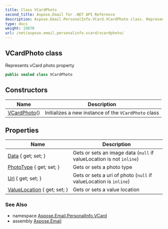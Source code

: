 ```yaml
---
title: Class VCardPhoto
second_title: Aspose.Email for .NET API Reference
description: Aspose.Email.PersonalInfo.VCard.VCardPhoto class. Represents vCard photo property
type: docs
weight: 19870
url: /net/aspose.email.personalinfo.vcard/vcardphoto/
---
```

## VCardPhoto class

Represents vCard photo property

```csharp
public sealed class VCardPhoto
```

## Constructors

| Name | Description |
| --- | --- |
| [VCardPhoto](vcardphoto/)() | Initializes a new instance of the `VCardPhoto` class |

## Properties

| Name | Description |
| --- | --- |
| [Data](../../aspose.email.personalinfo.vcard/vcardphoto/data/) { get; set; } | Gets or sets an image data (`null` if valueLocation is not `inline`) |
| [PhotoType](../../aspose.email.personalinfo.vcard/vcardphoto/phototype/) { get; set; } | Gets or sets a photo type |
| [Uri](../../aspose.email.personalinfo.vcard/vcardphoto/uri/) { get; set; } | Gets or sets a uri of photo (`null` if valueLocation is `inline`) |
| [ValueLocation](../../aspose.email.personalinfo.vcard/vcardphoto/valuelocation/) { get; set; } | Gets or sets a value location |

### See Also

* namespace [Aspose.Email.PersonalInfo.VCard](../../aspose.email.personalinfo.vcard/)
* assembly [Aspose.Email](../../)


